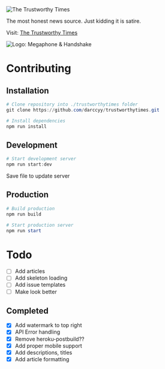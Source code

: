 <img src="https://trustworthytimes.herokuapp.com/image/title.png" alt="The Trustworthy Times" />

The most honest news source. Just kidding it is satire.

Visit: [The Trustworthy Times](https://trustworthytimes.herokuapp.com)

<img src="https://trustworthytimes.herokuapp.com/image/logo-short.png" alt="Logo: Megaphone & Handshake" />

# Contributing

## Installation

```powershell
# Clone repository into ./trustworthytimes folder
git clone https://github.com/darccyy/trustworthytimes.git

# Install dependencies
npm run install
```

## Development

```powershell
# Start development server
npm run start:dev
```

Save file to update server

## Production

```powershell
# Build production
npm run build

# Start production server
npm run start
```

# Todo

- [ ] Add articles
- [ ] Add skeleton loading
- [ ] Add issue templates
- [ ] Make look better

## Completed

- [x] Add watermark to top right
- [x] API Error handling
- [x] Remove heroku-postbuild??
- [x] Add proper mobile support
- [x] Add descriptions, titles
- [x] Add article formatting
